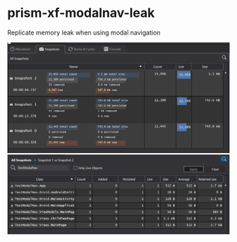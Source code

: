# prism-xf-modalnav-leak
Replicate memory leak when using modal navigation

![Test Image 7](https://github.com/swampnet-issues/prism-xf-modalnav-leak/blob/master/img/screenshot-01.png)
![Test Image 7](https://github.com/swampnet-issues/prism-xf-modalnav-leak/blob/master/img/screenshot-02.png)
